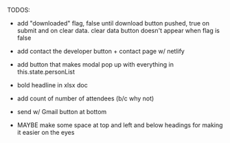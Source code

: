 TODOS:

- add "downloaded" flag, false until download button pushed, true on submit and on clear data. clear data button doesn't appear when flag is false
- add contact the developer button + contact page w/ netlify
- add button that makes modal pop up with everything in this.state.personList

- bold headline in xlsx doc
- add count of number of attendees (b/c why not)

- send w/ Gmail button at bottom
- MAYBE make some space at top and left and below headings for making it easier on the eyes

